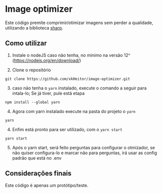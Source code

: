 # Image optimizer

Este código premite comprimir/otimizar imagens sem perder a qualidade, utilizando a biblioteca [sharp](https://github.com/lovell/sharp).

## Como utilizar

1. Instale o nodeJS caso não tenha, no minimo na versão 12^ (https://nodejs.org/en/download/) 

2. Clone o repositório

```shell
git clone https://github.com/xkHeitor/image-optimizer.git
```

3. caso não tenha o `yarn` instalado, execute o comando a seguir para intala-lo; Se já tiver, pule está etapa
```shell
npm install --global yarn 
```

4. Agora com yarn instalado execute na pasta do projeto o `yarn`
```shell
yarn
```

4. Enfim está pronto para ser utilizado, com o `yarn start`
```shell
yarn start
```

5. Após o yarn start, será feito perguntas para configurar o otmizador, se não quiser configura-lo e marcar não para perguntas, irá usar as config padrão que está no .env

## Considerações finais
  Este código é apenas um protótipo/teste.